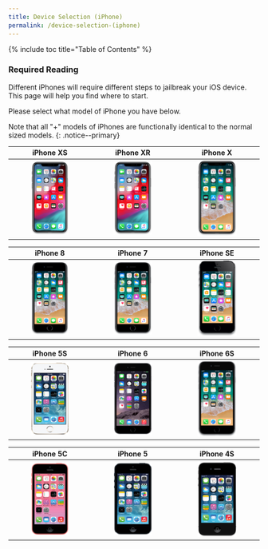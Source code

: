 ```yaml
---
title: Device Selection (iPhone)
permalink: /device-selection-(iphone)
---
```


{% include toc title="Table of Contents" %}

### Required Reading

Different iPhones will require different steps to jailbreak your iOS device. This page will help you find where to start.

Please select what model of iPhone you have below.

Note that all "+" models of iPhones are functionally identical to the normal sized models.
{: .notice--primary}

<table>
  <colgroup>
    <col span="1" style="width: 33%;">
    <col span="1" style="width: 33%;">
    <col span="1" style="width: 34%;">
  </colgroup>
  <thead>
    <tr>
    <th style="text-align: center; font-weight: bold;">iPhone XS</th>
      <th style="text-align: center; font-weight: bold;">iPhone XR</th>
      <th style="text-align: center; font-weight: bold;">iPhone X</th>
    </tr>
  </thead>
  <tbody>
    <tr>
      <td style="text-align: center; font-weight: bold;"><a href="firmware-selection-(iphone-xs)"><img src="/assets/images/iPhone11,2.png" alt="" width="50%"></a></td>
      <td style="text-align: center; font-weight: bold;"><a href="firmware-selection-(iphone-xr)"><img src="/assets/images/iPhone11,8.png" alt="" width="50%"></a></td>
      <td style="text-align: center; font-weight: bold;"><a href="firmware-selection-(iphone-x)"><img src="/assets/images/iPhone10,6.png" alt="" width="50%"></a></td>
    </tr>
  </tbody>
</table>

<table>
  <colgroup>
    <col span="1" style="width: 33%;">
    <col span="1" style="width: 33%;">
    <col span="1" style="width: 34%;">
  </colgroup>
  <thead>
    <tr>
      <th style="text-align: center; font-weight: bold;">iPhone 8</th>
      <th style="text-align: center; font-weight: bold;">iPhone 7</th>
      <th style="text-align: center; font-weight: bold;">iPhone SE</th>
    </tr>
  </thead>
  <tbody>
    <tr>
      <td style="text-align: center; font-weight: bold;"><a href="firmware-selection-(iphone-8)"><img src="/assets/images/iPhone10,1.png" alt="" width="50%"></a></td>
      <td style="text-align: center; font-weight: bold;"><a href="firmware-selection-(iphone-7)"><img src="/assets/images/iPhone9,1.png" alt="" width="50%"></a></td>
      <td style="text-align: center; font-weight: bold;"><a href="firmware-selection-(iphone-se)"><img src="/assets/images/iPhone8,4.png" alt="" width="50%"></a></td>
    </tr>
  </tbody>
</table>

<table>
  <colgroup>
    <col span="1" style="width: 33%;">
    <col span="1" style="width: 33%;">
    <col span="1" style="width: 34%;">
  </colgroup>
  <thead>
    <tr>
      <th style="text-align: center; font-weight: bold;">iPhone 5S</th>
      <th style="text-align: center; font-weight: bold;">iPhone 6</th>
      <th style="text-align: center; font-weight: bold;">iPhone 6S</th>
    </tr>
  </thead>
  <tbody>
    <tr>
      <td style="text-align: center; font-weight: bold;"><a href="firmware-selection-(iphone-5s)"><img src="/assets/images/iPhone6,2.png" alt="" width="50%"></a></td>
      <td style="text-align: center; font-weight: bold;"><a href="firmware-selection-(iphone-6)"><img src="/assets/images/iPhone7,1.png" alt="" width="50%"></a></td>
      <td style="text-align: center; font-weight: bold;"><a href="firmware-selection-(iphone-6s)"><img src="/assets/images/iPhone8,1.png" alt="" width="50%"></a></td>
    </tr>
  </tbody>
</table>

<table>
  <colgroup>
    <col span="1" style="width: 33%;">
    <col span="1" style="width: 33%;">
    <col span="1" style="width: 34%;">
  </colgroup>
  <thead>
    <tr>
      <th style="text-align: center; font-weight: bold;">iPhone 5C</th>
      <th style="text-align: center; font-weight: bold;">iPhone 5</th>
      <th style="text-align: center; font-weight: bold;">iPhone 4S</th>
    </tr>
  </thead>
  <tbody>
    <tr>
      <td style="text-align: center; font-weight: bold;"><a href="firmware-selection-(iphone-5c)"><img src="/assets/images/iPhone5,3.png" alt="" width="50%"></a></td>
      <td style="text-align: center; font-weight: bold;"><a href="firmware-selection-(iphone-5)"><img src="/assets/images/iPhone5,1.png" alt="" width="50%"></a></td>
      <td style="text-align: center; font-weight: bold;"><a href="firmware-selection-(iphone-4s)"><img src="/assets/images/iPhone4,1.png" alt="" width="50%"></a></td>
    </tr>
  </tbody>
</table>
